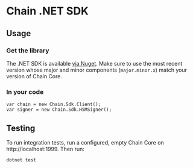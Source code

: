 # Chain .NET SDK

## Usage

### Get the library

The .NET SDK is available [via Nuget](https://www.nuget.org/packages/Chain.Sdk). Make sure to use the most recent version whose major and minor components (`major.minor.x`) match your version of Chain Core.

### In your code

```
var chain = new Chain.Sdk.Client();
var signer = new Chain.Sdk.HSMSigner();
```

## Testing

To run integration tests, run a configured, empty Chain Core on http://localhost:1999. Then run:

```
dotnet test
```
